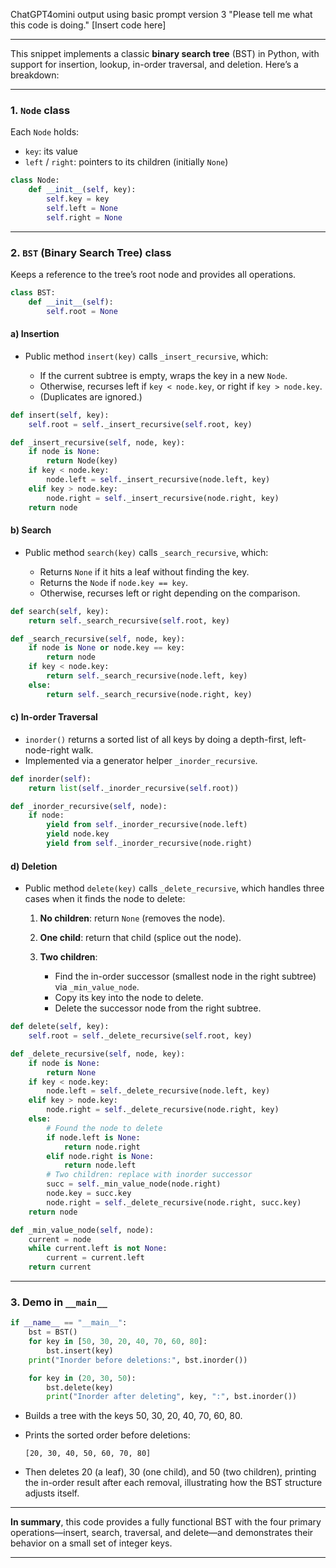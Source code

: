 ChatGPT4omini output using basic prompt version 3
"Please tell me what this code is doing."
[Insert code here]

-----------------------------------------------------------------------------------------------------
This snippet implements a classic **binary search tree** (BST) in Python, with support for insertion, lookup, in-order traversal, and deletion. Here’s a breakdown:

---

### 1. `Node` class

Each `Node` holds:

* `key`: its value
* `left` / `right`: pointers to its children (initially `None`)

```python
class Node:
    def __init__(self, key):
        self.key = key
        self.left = None
        self.right = None
```

---

### 2. `BST` (Binary Search Tree) class

Keeps a reference to the tree’s root node and provides all operations.

```python
class BST:
    def __init__(self):
        self.root = None
```

#### a) Insertion

* Public method `insert(key)` calls `_insert_recursive`, which:

  * If the current subtree is empty, wraps the key in a new `Node`.
  * Otherwise, recurses left if `key < node.key`, or right if `key > node.key`.
  * (Duplicates are ignored.)

```python
def insert(self, key):
    self.root = self._insert_recursive(self.root, key)

def _insert_recursive(self, node, key):
    if node is None:
        return Node(key)
    if key < node.key:
        node.left = self._insert_recursive(node.left, key)
    elif key > node.key:
        node.right = self._insert_recursive(node.right, key)
    return node
```

#### b) Search

* Public method `search(key)` calls `_search_recursive`, which:

  * Returns `None` if it hits a leaf without finding the key.
  * Returns the `Node` if `node.key == key`.
  * Otherwise, recurses left or right depending on the comparison.

```python
def search(self, key):
    return self._search_recursive(self.root, key)

def _search_recursive(self, node, key):
    if node is None or node.key == key:
        return node
    if key < node.key:
        return self._search_recursive(node.left, key)
    else:
        return self._search_recursive(node.right, key)
```

#### c) In-order Traversal

* `inorder()` returns a sorted list of all keys by doing a depth-first, left-node-right walk.
* Implemented via a generator helper `_inorder_recursive`.

```python
def inorder(self):
    return list(self._inorder_recursive(self.root))

def _inorder_recursive(self, node):
    if node:
        yield from self._inorder_recursive(node.left)
        yield node.key
        yield from self._inorder_recursive(node.right)
```

#### d) Deletion

* Public method `delete(key)` calls `_delete_recursive`, which handles three cases when it finds the node to delete:

  1. **No children**: return `None` (removes the node).
  2. **One child**: return that child (splice out the node).
  3. **Two children**:

     * Find the in-order successor (smallest node in the right subtree) via `_min_value_node`.
     * Copy its key into the node to delete.
     * Delete the successor node from the right subtree.

```python
def delete(self, key):
    self.root = self._delete_recursive(self.root, key)

def _delete_recursive(self, node, key):
    if node is None:
        return None
    if key < node.key:
        node.left = self._delete_recursive(node.left, key)
    elif key > node.key:
        node.right = self._delete_recursive(node.right, key)
    else:
        # Found the node to delete
        if node.left is None:
            return node.right
        elif node.right is None:
            return node.left
        # Two children: replace with inorder successor
        succ = self._min_value_node(node.right)
        node.key = succ.key
        node.right = self._delete_recursive(node.right, succ.key)
    return node

def _min_value_node(self, node):
    current = node
    while current.left is not None:
        current = current.left
    return current
```

---

### 3. Demo in `__main__`

```python
if __name__ == "__main__":
    bst = BST()
    for key in [50, 30, 20, 40, 70, 60, 80]:
        bst.insert(key)
    print("Inorder before deletions:", bst.inorder())

    for key in (20, 30, 50):
        bst.delete(key)
        print("Inorder after deleting", key, ":", bst.inorder())
```

* Builds a tree with the keys 50, 30, 20, 40, 70, 60, 80.
* Prints the sorted order before deletions:

  ```
  [20, 30, 40, 50, 60, 70, 80]
  ```
* Then deletes 20 (a leaf), 30 (one child), and 50 (two children), printing the in-order result after each removal, illustrating how the BST structure adjusts itself.

---

**In summary**, this code provides a fully functional BST with the four primary operations—insert, search, traversal, and delete—and demonstrates their behavior on a small set of integer keys.

-----------------------------------------------------------------------------------------------------